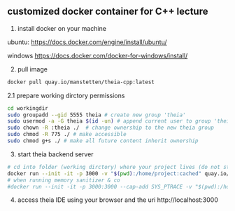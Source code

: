 ## customized docker container for C++ lecture 
1. install docker on your machine

ubuntu:
https://docs.docker.com/engine/install/ubuntu/

windows
https://docs.docker.com/docker-for-windows/install/

2. pull image 
```bash
docker pull quay.io/manstetten/theia-cpp:latest
```

2.1 prepare working dirctory permissions
```bash
cd workingdir
sudo groupadd --gid 5555 theia # create new group 'theia'
sudo usermod -a -G theia $(id -un) # append current user to group 'theia'
sudo chown -R :theia ./  # change ownership to the new theia group
sudo chmod -R 775 ./ # make accessible 
sudo chmod g+s ./ # make all future content inherit ownership
```

3. start theia backend server
```bash
# cd into folder (working dirctory) where your project lives (do not start in Home-folder as a lot of file-precaching happens then)
docker run --init -it -p 3000 -v "$(pwd):/home/project:cached" quay.io/manstetten/theia-cpp:latest  
# when running memory sanitizer & co
#docker run --init -it -p 3000:3000 --cap-add SYS_PTRACE -v "$(pwd):/home/project:cached" quay.io/manstetten/theia-cpp:latest 
```

4. access theia IDE using your browser and the uri http://localhost:3000


